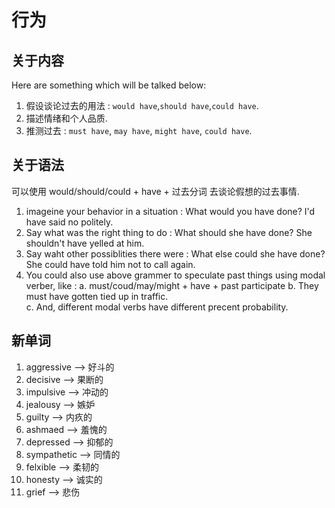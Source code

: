 # 行为

## 关于内容

Here are something which will be talked below:  

1. 假设谈论过去的用法 : `would have`,`should have`,`could have`.
2. 描述情绪和个人品质.
3. 推测过去 :  `must have`, `may have`, `might have`, `could have`.

## 关于语法

可以使用 would/should/could + have + 过去分词 去谈论假想的过去事情.

1. imageine your behavior in a situation : What would you have done? I'd have said no politely.
2. Say what was the right thing to do : What should she have done? She shouldn't have yelled at him.
3. Say waht other possiblities there were :  What else could she have done? She could have told him not to call again.
4. You could also use above grammer to speculate past things using modal verber, like :
    a. must/coud/may/might + have + past participate
    b. They must have gotten tied up in traffic.  
    c. And, different modal verbs have different precent probability.  

## 新单词

1. aggressive  --> 好斗的
2. decisive --> 果断的
3. impulsive --> 冲动的
4. jealousy --> 嫉妒
5. guilty --> 内疚的
6. ashmaed --> 羞愧的
7. depressed --> 抑郁的
8. sympathetic --> 同情的
9. felxible --> 柔韧的
10. honesty --> 诚实的
11. grief --> 悲伤
